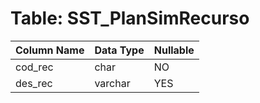 # Table: SST_PlanSimRecurso

| Column Name | Data Type | Nullable |
|-------------|-----------|----------|
| cod_rec | char | NO |
| des_rec | varchar | YES |

